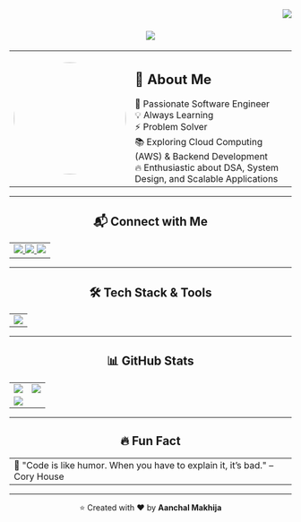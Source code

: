 <img align="right" src="https://visitor-badge.imlete.cn/?id=github.AanchalMakhija.visitor-badge"/>

<h1 align="center">
  <a href="https://git.io/typing-svg">
    <img src="http://readme-typing-svg.herokuapp.com?font=Sedan&center=true&pause=1000&random=false&width=500&lines=Hi+there+%F0%9F%91%8B%F0%9F%8F%BB;+I'm+Aanchal+Makhija+!!;Software+Engineer;Passionate+About+Technology+%26+Innovation"/>
  </a>
</h1>

<div align="center">
  <table>
    <tr>
      <td align="left" width="30%">
        <img src="https://raw.githubusercontent.com/AanchalMakhija/IMAGE/main/profile-pic.jpg" width="200" height="200" style="border-radius:50%"/>
      </td>
      <td align="left" width="70%">
        <h2>🚀 About Me</h2>
        🎯 Passionate Software Engineer <br/>
        💡 Always Learning <br/>
        ⚡ Problem Solver <br/>
        📚 Exploring Cloud Computing (AWS) & Backend Development <br/>
        🔥 Enthusiastic about DSA, System Design, and Scalable Applications
      </td>
    </tr>
  </table>
</div>

---

<h2 align="center">📬 Connect with Me</h2>
<div align="center">
  <table>
    <tr>
      <td>
        <a href="https://www.linkedin.com/in/aanchal-makhija-8b9183257/" target="_blank">
          <img src="https://img.shields.io/badge/LinkedIn-0077B5?style=for-the-badge&logo=linkedin&logoColor=white">
        </a>
        <a href="mailto:aanchal.makhija999@gmail.com" target="_blank">
          <img src="https://img.shields.io/badge/Gmail-D14836?style=for-the-badge&logo=gmail&logoColor=white">
        </a>
        <a href="https://x.com/AanchalMakhija3" target="_blank">
          <img src="https://img.shields.io/badge/Twitter-1DA1F2?style=for-the-badge&logo=twitter&logoColor=white">
        </a>
      </td>
    </tr>
  </table>
</div>

---

<h2 align="center">🛠 Tech Stack & Tools</h2>
<div align="center">
  <table><tr><td>
    <a href="https://skillicons.dev">
      <img src="https://skillicons.dev/icons?i=aws,java,python,c,cpp,css,nodejs,express,git,github,postgres,mysql,tailwind,nextjs,typescript"/>
    </a>
  </td></tr></table>
</div>

---

<h2 align="center">📊 GitHub Stats</h2>
<div align="center">
  <table>
    <tr>
      <td>
        <img src="https://github-readme-stats.vercel.app/api?username=AanchalMakhija&show_icons=true&theme=radical&count_private=true"/>
      </td>
      <td>
        <img src="https://github-readme-streak-stats.herokuapp.com/?user=AanchalMakhija&theme=radical"/>
      </td>
    </tr>
    <tr>
      <td colspan="2">
        <img src="https://github-readme-stats.vercel.app/api/top-langs/?username=AanchalMakhija&layout=compact&theme=radical"/>
      </td>
    </tr>
  </table>
</div>

---

<h2 align="center">🔥 Fun Fact</h2>
<div align="center">
  <table><tr><td>🚀 "Code is like humor. When you have to explain it, it’s bad." – Cory House</td></tr></table>
</div>

---

<p align="center">⭐️ Created with ❤️ by <strong>Aanchal Makhija</strong></p>

